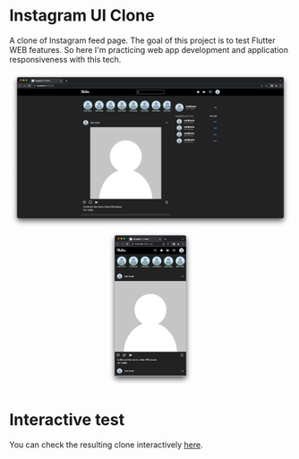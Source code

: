 <!-- description section-->

# Instagram UI Clone

<p> A clone of Instagram feed page. The goal of this project is to test Flutter WEB features. So here I'm practicing web app development and application responsiveness with this tech.</p>

<p float="left" align="center">
    <img height="280" src="readme-images/full-screen.png">
    <img height="280" src="readme-images/small-screen.png">
</p>

<!-- gh-pages deploy link section-->

# Interactive test

<p> You can check the resulting clone interactively <a href="https://rsoares10-flutter.github.io/instagram-ui-clone/">here</a>.</p>
